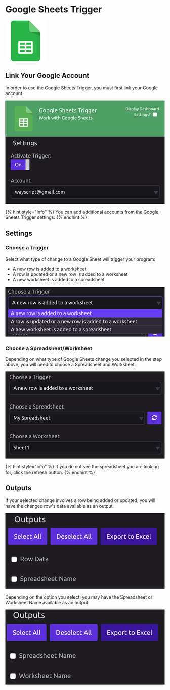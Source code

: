 # Google Sheets Trigger

![Run your program when a Google Sheet changes.](../../.gitbook/assets/google_sheets.png)

## Link Your Google Account

In order to use the Google Sheets Trigger, you must first link your Google account.

![](../../.gitbook/assets/screen-shot-2019-07-15-at-11.11.36-am.png)

{% hint style="info" %}
You can add additional accounts from the Google Sheets Trigger settings.
{% endhint %}

## Settings

### Choose a Trigger

Select what type of change to a Google Sheet will trigger your program:

* A new row is added to a worksheet
* A row is updated or a new row is added to a worksheet
* A new worksheet is added to a spreadsheet

![](../../.gitbook/assets/screen-shot-2019-07-15-at-11.23.05-am.png)

### Choose a Spreadsheet/Worksheet

Depending on what type of Google Sheets change you selected in the step above, you will need to choose a Spreadsheet and Worksheet.

![](../../.gitbook/assets/screen-shot-2019-07-15-at-11.27.31-am.png)

{% hint style="info" %}
If you do not see the spreadsheet you are looking for, click the refresh button.
{% endhint %}

## Outputs

If your selected change involves a row being added or updated, you will have the changed row's data available as an output.

![](../../.gitbook/assets/screen-shot-2019-07-15-at-11.12.32-am.png)

Depending on the option you select, you may have the Spreadsheet or Worksheet Name available as an output.

![](../../.gitbook/assets/screen-shot-2019-07-15-at-11.12.49-am.png)

